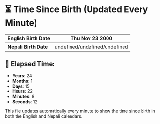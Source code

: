 # ⏳ Time Since Birth (Updated Every Minute)

| **English Birth Date** | Thu Nov 23 2000 |
|------------------------|-------------------------------------|
| **Nepali Birth Date**  | undefined/undefined/undefined                  |

## 📅 Elapsed Time:

- **Years**: 24
- **Months**: 1
- **Days**: 15
- **Hours**: 22
- **Minutes**: 8
- **Seconds**: 12

This file updates automatically every minute to show the time since birth in both the English and Nepali calendars.